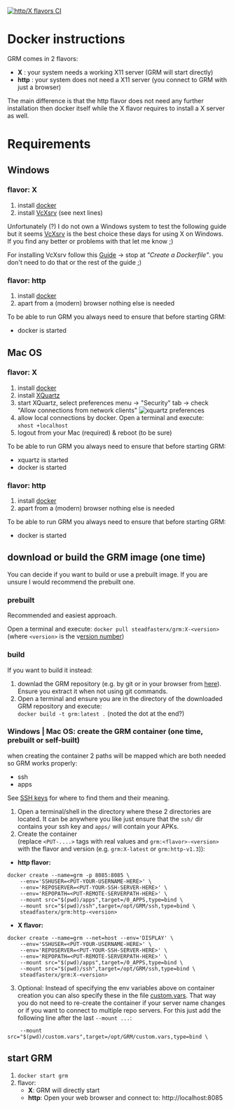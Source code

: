 [![http/X flavors CI](https://github.com/sfX-android/GRM/actions/workflows/docker-image.yml/badge.svg?branch=latest)](https://github.com/sfX-android/GRM/actions/workflows/docker-image.yml)

# Docker instructions

GRM comes in 2 flavors: 
- **X** : your system needs a working X11 server (GRM will start directly)
- **http** : your system does not need a X11 server (you connect to GRM with just a browser)

The main difference is that the http flavor does not need any further installation then docker itself while the X flavor requires to install a X server as well.

# Requirements

## Windows

### flavor: X

1. install [docker](https://docs.docker.com/desktop/windows/install/)
2. install [VcXsrv](https://sourceforge.net/projects/vcxsrv/) (see next lines)

Unfortunately (?) I do not own a Windows system to test the following guide but it seems [VcXsrv](https://sourceforge.net/projects/vcxsrv/) is the best choice these days for using X on Windows. If you find any better or problems with that let me know ;)

For installing VcXsrv follow this [Guide](https://dev.to/darksmile92/run-gui-app-in-linux-docker-container-on-windows-host-4kde) -> stop at _"Create a Dockerfile"_. you don't need to do that or the rest of the guide ;)

### flavor: http
1. install [docker](https://docs.docker.com/desktop/windows/install/)
2. apart from a (modern) browser nothing else is needed

To be able to run GRM you always need to ensure that before starting GRM:
- docker is started


## Mac OS

### flavor: X
1. install [docker](https://docs.docker.com/desktop/mac/install/)
2. install [XQuartz](https://www.xquartz.org/)
3. start XQuartz, select preferences menu -> "Security" tab -> check "Allow connections from network clients"
![xquartz preferences](http://mamykin.com/static/d080424a8d38af04964f782f548ade22/57937/XQuartz_Preferences.png)
4. allow local connections by docker. Open a terminal and execute: <br/>
`xhost +localhost`
5. logout from your Mac (required) & reboot (to be sure)

To be able to run GRM you always need to ensure that before starting GRM:
- xquartz is started
- docker is started

### flavor: http
1. install [docker](https://docs.docker.com/desktop/mac/install/)
2. apart from a (modern) browser nothing else is needed

To be able to run GRM you always need to ensure that before starting GRM:
- docker is started

## download or build the GRM image (one time)

You can decide if you want to build or use a prebuilt image. If you are unsure I would recommend the prebuilt one.

### prebuilt

Recommended and easiest approach.

Open a terminal and execute: `docker pull steadfasterx/grm:X-<version>` (where `<version>` is the v[ersion number](https://hub.docker.com/repository/docker/steadfasterx/grm/tags))


### build

If you want to build it instead:

1. downlad the GRM repository (e.g. by git or in your browser from [here](https://github.com/sfX-android/GRM/tags)). Ensure you extract it when not using git commands.
2. Open a terminal and ensure you are in the directory of the downloaded GRM repository and execute:<br/>`docker build -t grm:latest .` (noted the dot at the end?)


### Windows | Mac OS: create the GRM container (one time, prebuilt or self-built)

when creating the container 2 paths will be mapped which are both needed so GRM works properly:

  - ssh
  - apps

See [SSH keys](README.md#docker-users-only) for where to find them and their meaning.

1. Open a terminal/shell in the directory where these 2 directories are located. It can be anywhere you like just ensure that the `ssh/` dir contains your ssh key and `apps/` will contain your APKs.
2. Create the container<br/>(replace `<PUT-....>` tags with real values and `grm:<flavor>-<version>` with the flavor and version (e.g. `grm:X-latest` or `grm:http-v1.3`)):
 - **http flavor:**
~~~
docker create --name=grm -p 8085:8085 \
    --env='SSHUSER=<PUT-YOUR-USERNAME-HERE>' \
    --env='REPOSERVER=<PUT-YOUR-SSH-SERVER-HERE>' \
    --env='REPOPATH=<PUT-REMOTE-SERVERPATH-HERE>' \
    --mount src="$(pwd)/apps",target=/0_APPS,type=bind \
    --mount src="$(pwd)/ssh",target=/opt/GRM/ssh,type=bind \
    steadfasterx/grm:http-<version>
~~~
 - **X flavor:**
~~~
docker create --name=grm --net=host --env='DISPLAY' \
    --env='SSHUSER=<PUT-YOUR-USERNAME-HERE>' \
    --env='REPOSERVER=<PUT-YOUR-SSH-SERVER-HERE>' \
    --env='REPOPATH=<PUT-REMOTE-SERVERPATH-HERE>' \
    --mount src="$(pwd)/apps",target=/0_APPS,type=bind \
    --mount src="$(pwd)/ssh",target=/opt/GRM/ssh,type=bind \
    steadfasterx/grm:X-<version>
~~~
3. Optional: Instead of specifying the env variables above on container creation you can also specify these in the file [custom.vars](custom.vars.example). That way you do not need to re-create the container if your server name changes or if you want to connect to multiple repo servers.
For this just add the following line after the last `--mount ...`:
  
`    --mount src="$(pwd)/custom.vars",target=/opt/GRM/custom.vars,type=bind \`

  
## start GRM

1. `docker start grm`
2. flavor:
     - **X**: GRM will directly start
     - **http**: Open your web browser and connect to: http://localhost:8085
